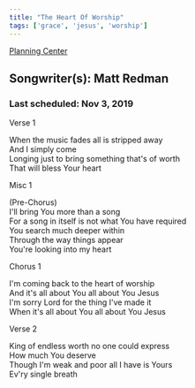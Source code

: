 ```yaml
---
title: "The Heart Of Worship"
tags: ['grace', 'jesus', 'worship']
---
```


[Planning Center](https://services.planningcenteronline.com/songs/14061486)

## Songwriter(s): Matt Redman
### Last scheduled: Nov 3, 2019          

Verse 1  
  
When the music fades all is stripped away  
And I simply come  
Longing just to bring something that's of worth  
That will bless Your heart  
  
Misc 1  
  
(Pre-Chorus)  
I'll bring You more than a song  
For a song in itself is not what You have required  
You search much deeper within  
Through the way things appear  
You're looking into my heart  
  
Chorus 1  
  
I'm coming back to the heart of worship  
And it's all about You all about You Jesus  
I'm sorry Lord for the thing I've made it  
When it's all about You all about You Jesus  
  
Verse 2  
  
King of endless worth no one could express  
How much You deserve  
Though I'm weak and poor all I have is Yours  
Ev'ry single breath
